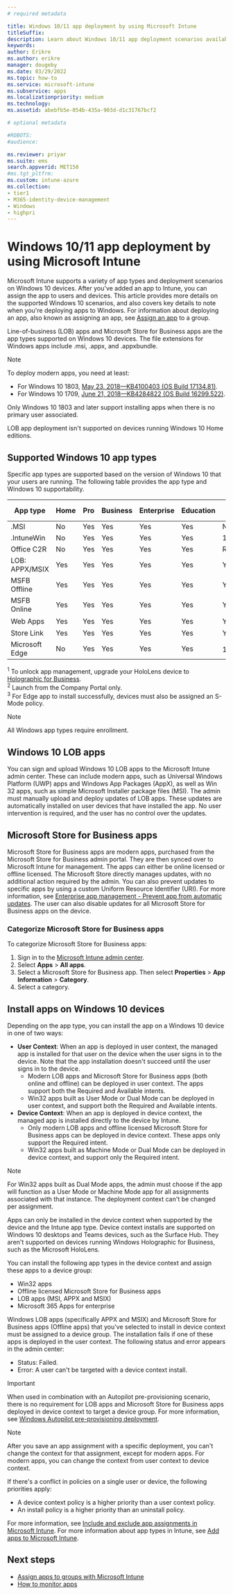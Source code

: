 ```yaml
---
# required metadata

title: Windows 10/11 app deployment by using Microsoft Intune
titleSuffix: 
description: Learn about Windows 10/11 app deployment scenarios available with Microsoft Intune.
keywords:
author: Erikre
ms.author: erikre
manager: dougeby
ms.date: 03/29/2022
ms.topic: how-to
ms.service: microsoft-intune
ms.subservice: apps
ms.localizationpriority: medium
ms.technology:
ms.assetid: abebfb5e-054b-435a-903d-d1c31767bcf2

# optional metadata

#ROBOTS:
#audience:

ms.reviewer: priyar
ms.suite: ems
search.appverid: MET150
#ms.tgt_pltfrm:
ms.custom: intune-azure
ms.collection:
- tier1
- M365-identity-device-management
- Windows
- highpri
---
```


# Windows 10/11 app deployment by using Microsoft Intune

Microsoft Intune supports a variety of app types and deployment scenarios on Windows 10 devices. After you've added an app to Intune, you can assign the app to users and devices. This article provides more details on the supported Windows 10 scenarios, and also covers key details to note when you're deploying apps to Windows. For information about deploying an app, also known as assigning an app, see [Assign an app](../apps/apps-deploy.md#assign-an-app) to a group.

Line-of-business (LOB) apps and Microsoft Store for Business apps are the app types supported on Windows 10 devices. The file extensions for Windows apps include .msi, .appx, and .appxbundle.  

> [!NOTE]
> To deploy modern apps, you need at least:
>
> - For Windows 10 1803, [May 23, 2018—KB4100403 (OS Build 17134.81)](https://support.microsoft.com/help/4100403/windows-10-update-kb4100403).
> - For Windows 10 1709, [June 21, 2018—KB4284822 (OS Build 16299.522)](https://support.microsoft.com/help/4284822).
>
> Only Windows 10 1803 and later support installing apps when there is no primary user associated.
>
> LOB app deployment isn't supported on devices running Windows 10 Home editions.

## Supported Windows 10 app types

Specific app types are supported based on the version of Windows 10 that your users are running. The following table provides the app type and Windows 10 supportability.

| App type | Home | Pro | Business | Enterprise | Education | S-Mode | HoloLens<sup>1 | Surface Hub | WCOS | Mobile |
|----------------|------|-----|----------|------------|-----------|--------|-----------|------------|------|--------|
|  .MSI | No | Yes | Yes | Yes | Yes | No | No | No | No | No |
| .IntuneWin | No | Yes | Yes | Yes | Yes | 19H2+ | No | No | No | No |
| Office C2R | No | Yes | Yes | Yes | Yes | RS4+ | No | No | No | No |
| LOB: APPX/MSIX | Yes | Yes | Yes | Yes | Yes | Yes | Yes | Yes | Yes | Yes |
| MSFB Offline | Yes | Yes | Yes | Yes | Yes | Yes | Yes | Yes | Yes | Yes |
| MSFB Online | Yes | Yes | Yes | Yes | Yes | Yes | RS4+ | No | Yes | Yes |
| Web Apps | Yes | Yes | Yes | Yes | Yes | Yes | Yes<sup>2 | Yes<sup>2 | Yes | Yes<sup>2 |
| Store Link | Yes | Yes | Yes | Yes | Yes | Yes | Yes | Yes | Yes | Yes |
| Microsoft Edge | No | Yes | Yes | Yes | Yes | 19H2+<sup>3 | No | No | No | No |

<sup>1</sup> To unlock app management, upgrade your HoloLens device to [Holographic for Business](../fundamentals/windows-holographic-for-business.md).<br />
<sup>2</sup> Launch from the Company Portal only.<br />
<sup>3</sup> For Edge app to install successfully, devices must also be assigned an S-Mode policy.

> [!NOTE]
> All Windows app types require enrollment.

## Windows 10 LOB apps

You can sign and upload Windows 10 LOB apps to the Microsoft Intune admin center. These can include modern apps, such as Universal Windows Platform (UWP) apps and Windows App Packages (AppX), as well as Win 32 apps, such as simple Microsoft Installer package files (MSI). The admin must manually upload and deploy updates of LOB apps. These updates are automatically installed on user devices that have installed the app. No user intervention is required, and the user has no control over the updates.

## Microsoft Store for Business apps

Microsoft Store for Business apps are modern apps, purchased from the Microsoft Store for Business admin portal. They are then synced over to Microsoft Intune for management. The apps can either be online licensed or offline licensed. The Microsoft Store directly manages updates, with no additional action required by the admin. You can also prevent updates to specific apps by using a custom Uniform Resource Identifier (URI). For more information, see [Enterprise app management - Prevent app from automatic updates](/windows/client-management/mdm/enterprise-app-management#prevent-app-from-automatic-updates). The user can also disable updates for all Microsoft Store for Business apps on the device. 

### Categorize Microsoft Store for Business apps

To categorize Microsoft Store for Business apps:

1. Sign in to the [Microsoft Intune admin center](https://go.microsoft.com/fwlink/?linkid=2109431).
2. Select **Apps** > **All apps**.
3. Select a Microsoft Store for Business app. Then select **Properties** > **App Information** > **Category**.
4. Select a category.

## Install apps on Windows 10 devices

Depending on the app type, you can install the app on a Windows 10 device in one of two ways:

- **User Context**: When an app is deployed in user context, the managed app is installed for that user on the device when the user signs in to the device. Note that the app installation doesn't succeed until the user signs in to the device.
  - Modern LOB apps and Microsoft Store for Business apps (both online and offline) can be deployed in user context. The apps support both the Required and Available intents.
  - Win32 apps built as User Mode or Dual Mode can be deployed in user context, and support both the Required and Available intents.
- **Device Context**: When an app is deployed in device context, the managed app is installed directly to the device by Intune.
  - Only modern LOB apps and offline licensed Microsoft Store for Business apps can be deployed in device context. These apps only support the Required intent.
  - Win32 apps built as Machine Mode or Dual Mode can be deployed in device context, and support only the Required intent.

> [!NOTE]
> For Win32 apps built as Dual Mode apps, the admin must choose if the app will function as a User Mode or Machine Mode app for all assignments associated with that instance. The deployment context can't be changed per assignment.  

Apps can only be installed in the device context when supported by the device and the Intune app type. Device context installs are supported on Windows 10 desktops and Teams devices, such as the Surface Hub. They aren't supported on devices running Windows Holographic for Business, such as the Microsoft HoloLens.

You can install the following app types in the device context and assign these apps to a device group:

- Win32 apps
- Offline licensed Microsoft Store for Business apps
- LOB apps (MSI, APPX and MSIX)
- Microsoft 365 Apps for enterprise

Windows LOB apps (specifically APPX and MSIX) and Microsoft Store for Business apps (Offline apps) that you've selected to install in device context must be assigned to a device group. The installation fails if one of these apps is deployed in the user context. The following status and error appears in the admin center:

- Status: Failed.
- Error: A user can't be targeted with a device context install.

> [!IMPORTANT]
> When used in combination with an Autopilot pre-provisioning scenario, there is no requirement for LOB apps and Microsoft Store for Business apps deployed in device context to target a device group. For more information, see [Windows Autopilot pre-provisioning deployment](/windows/deployment/windows-autopilot/white-glove).

> [!NOTE]
> After you save an app assignment with a specific deployment, you can't change the context for that assignment, except for modern apps. For modern apps, you can change the context from user context to device context.

If there's a conflict in policies on a single user or device, the following priorities apply:

- A device context policy is a higher priority than a user context policy.
- An install policy is a higher priority than an uninstall policy.

For more information, see [Include and exclude app assignments in Microsoft Intune](apps-inc-exl-assignments.md). For more information about app types in Intune, see [Add apps to Microsoft Intune](apps-add.md).

## Next steps

- [Assign apps to groups with Microsoft Intune](apps-deploy.md)
- [How to monitor apps](apps-monitor.md)
